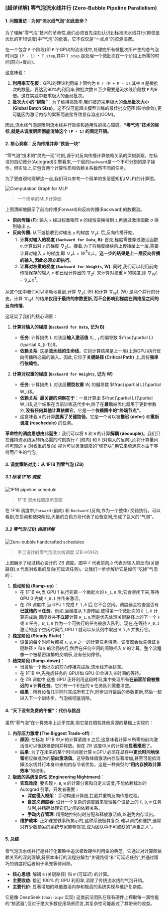 ### **[超详详解] 零气泡流水线并行 (Zero-Bubble Pipeline Parallelism)**

#### **1. 问题重访：为何“流水线气泡”如此致命？**

为了理解“零气泡”技术的革命性,我们必须首先深刻认识到标准流水线并行(即使是优化的1F1B调度)中“气泡”的危害。它不仅仅是“一点点”的资源浪费。

在一个包含 `P` 个阶段(即 `P` 个GPU)的流水线中,处理完所有微批次所产生的总气泡时间是 `(P - 1) * T_step`,其中 `T_step` 是处理一个微批次在一个阶段上所需的时间(前向+反向)。

这意味着：

1.  **利用率天花板**：GPU的理论利用率上限约为 `M / (M + P - 1)`,其中 `M` 是微批次的数量。要达到90%的利用率,微批次数 `M` 至少需要是流水线阶段数 `P` 的9倍。这在实践中要求极大的全局批次。
2.  **批次大小的“绑架”**：为了维持高效率,我们被迫采用极大的**全局批次大小 (Global Batch Size)**。这不仅可能超出模型训练的最佳批次范围(影响收敛),更可能因为激活内存的累积而直接导致显存溢出(OOM)。

因此,流水线气泡是限制流水线并行效率和适用性的核心障碍。**“零气泡”技术的目标,就是从调度层面彻底消除这个 `(P - 1)` 的固定开销。**

#### **2. 核心洞察：反向传播并非“铁板一块”**

“零气泡”技术的“灵光一现”时刻,源于对反向传播计算依赖关系的深刻洞察。在标准的自动微分(Autograd)引擎看来,一个层的`backward`是一个不可分割的原子操作。但实际上,它包含两个计算性质和依赖关系截然不同的任务。

为了更直观地理解这一点,我们可以参考一个简单的多层感知机(MLP)的计算图。

![Computation Graph for MLP](imgs/img_20.png)
> 一个简单的MLP计算图

上图清晰地展示了前向传播(Forward)和反向传播(Backward)的数据流。
*   **前向传播 (F)**: 输入 `x` 经过权重矩阵 `W` 的线性变换得到 `z`,再通过激活函数 $\sigma$ 得到输出 `y`。
*   **反向传播**: 从下游接收到对输出 `y` 的梯度 $\nabla_y L$ 后,反向传播开始。
    1.  **计算对输入的梯度 (`Backward for Data`, B)**: 首先,梯度需要穿过激活函数 $\sigma$,计算出对 `z` 的梯度 $\nabla_z L$。接着,为了将梯度继续向上传播给上一层,需要计算对输入 `x` 的梯度,即 $\nabla_x L = W^T \nabla_z L$。**这一步的结果是上一层反向传播的输入,因此必须立即执行。**
    2.  **计算对权重的梯度 (`Backward for Weights`, W)**: 同时,我们可以利用前向传播保存的输入 `x` 和已经计算出的 $\nabla_z L$ 来计算对权重 `W` 的梯度,即 $\nabla_W L = \nabla_z L x^T$。

从这个图中我们可以清晰地看到,计算 $\nabla_x L$ (B) 和计算 $\nabla_W L$ (W) 是两个并行的分支。计算 $\nabla_W L$ 的结果**仅用于最终的参数更新,而不会影响到梯度在网络层之间的反向传播**。

这证实了我们的核心洞察：

1.  **计算对输入的梯度 (`Backward for Data`, 记为 B)**
    *   **任务**: 计算损失 $L$ 对该层**输入激活值** $X_{i-1}$ 的偏导数 $\frac{\partial L}{\partial X_{i-1}}$。
    *   **依赖关系**: 这是**流水线的生命线**。它的计算结果是上一层(上游GPU)执行反向传播所必需的输入。因此,它位于**关键路径 (Critical Path)** 上,具有**强串行依赖性**。

2.  **计算对权重的梯度 (`Backward for Weights`, 记为 W)**
    *   **任务**: 计算损失 $L$ 对该层**模型权重** $W_i$ 的偏导数 $\frac{\partial L}{\partial W_i}$。
    *   **依赖关系**: **最关键的洞察在于**：一旦计算出 $\frac{\partial L}{\partial W_i}$,这个结果在当前训练迭代步中,除了在**最后**被优化器用于更新参数外,**没有任何其他计算依赖它**。它是一个**依赖图中的“终端节点”**。
    *   这意味着,`W` 的计算**脱离了关键路径**。它是一个可以被**推迟 (defer)** 和**重新调度 (reschedule)** 的任务。

**革命性的调度思想由此诞生**：我们可以将 `B` 和 `W` 的计算**解耦 (decouple)**。我们只在维持流水线运转所必需的时刻执行 `F` (前向) 和 `B` (对输入的反向),而将计算量同样可观的 `W` (对权重的反向) 视为可以灵活调度的“填充块”,用它来填满原本由于等待而产生的气泡。

#### **3. 调度策略对比：从 1F1B 到零气泡 (ZB)**

##### **3.1 标准 1F1B 调度**

![1F1B pipeline schedule](imgs/img_21.png)

> 1F1B 流水线调度示意图

在 1F1B 调度中,`Forward` (前向) 和 `Backward` (反向,作为一个整体) 交错执行。可以看到,在启动和结束阶段,大量的白色方块代表了设备空闲,形成了巨大的“气泡”。

##### **3.2 零气泡 (ZB) 调度详解**

![Zero-bubble handcrafted schedules](imgs/img_22.png)

> 手工设计的零气泡流水线调度 (ZB-H1/H2)

上图展示了经过精心设计的 ZB 调度。图中 `F` 代表前向,`B` 代表对输入的反向(关键路径),`W` 代表对权重的反向(可延迟任务)。让我们一步步解析它是如何“吃掉”气泡的：

1.  **启动阶段 (Ramp-up)**：
    *   在 1F1B 中,当 GPU 1 执行完第一个微批次的 `F_1,0` 后,它会空闲下来,等待 GPU 0 完成 `F_0,1` 并传来激活。
    *   在 ZB 调度中,当 GPU 1 完成 `F_1,0` 后,它不会空闲。调度器会检查是否有**已就绪的 `W` 任务**。例如,当梯度从下游传回,使得第一个微批次的 `B_1,0` 计算完成后,调度器并**不立即**计算 `W_1,0`,而是优先处理关键路径上的下一个 `F` 或 `B` 任务。`W_1,0` 作为一个可执行的任务被放入队列。现在,在等待 `F_0,1` 激活的这个空闲时间片,GPU 1 就可以从队列中取出 `W_1,0` 并执行它。
2.  **稳定阶段 (Steady State)**：
    *   设备的每个时间片都被 `F`, `B`, `W` 之一的计算任务填满。调度器会优先保证关键路径 `F` 和 `B` 的流畅执行,然后在任何空闲的间隙插入 `W` 的计算。整个流程像一个被精密编排的交响乐,没有任何停顿。
3.  **结束阶段 (Ramp-down)**：
    *   当最后一个微批次的前向传播完成后,流水线开始排空。
    *   在 1F1B 中,先完成任务的 GPU(如 GPU 0)会进入长时间的等待。
    *   在 ZB 调度中,这些 GPU 正好利用这段时间,集中处理所有**在前面阶段被推迟的 `W` 计算任务**。它们有一个积压的 `W` 任务队列需要清空。
    *   **结果**：所有设备几乎同时完成所有工作,同步进行最后的参数更新,然后一起进入下一个训练步。气泡被彻底消除。

#### **4. “天下没有免费的午餐”：代价与挑战**

虽然“零气泡”在计算效率上近乎完美,但它是在牺牲其他资源的基础上实现的：

1.  **内存压力激增 (The Biggest Trade-off)**：
    *   **原因**: 在标准 1F1B 中,`W` 的计算紧随 `B` 之后,这意味着计算 `W` 所需的前向激活值可以很快被使用并释放。但在 ZB 调度中,`W` 的计算被**显著推迟**了。
    *   **后果**: 为了在未来的某个时间点能计算 `W`,GPU 必须在显存中**更长时间地保留**相应微批次的**前向激活值**。这导致峰值激活内存显著增加,甚至可能抵消掉流水线并行本身带来的内存节省优势。这是一种典型的“**用内存换取计算效率**”的权衡。
2.  **极致的系统复杂性 (Engineering Nightmare)**：
    *   **实现难度**: 要实现 `F`, `B`, `W` 的计算分离和自定义调度,不能依赖标准的 Autograd 引擎。开发者需要：
        *   **深度侵入框架**：手动构建计算图,拦截并重构反向传播过程。
        *   **自定义调度器**: 设计一个复杂的调度器来管理每个设备上的 `F`, `B`, `W` 任务队列,并精确处理它们之间的依赖关系。
        *   **手动内存管理**: 精细地控制何时分配和释放激活值,以避免内存溢出。
    *   **维护成本**: 正如课堂轶事所揭示的,这种系统极其复杂,难以调试和维护,通常只有少数顶尖的系统专家能够驾驭,成为团队中不可或缺的“承重之人”。

#### **5. 总结**

零气泡流水线并行是并行化策略中追求极致硬件利用率的典范。它通过对计算图依赖关系的深刻理解,将原本串行的流程分解为“关键路径”和“可延迟任务”,并通过精巧的调度将后者用于填充等待间隙。

*   **核心思想**: 解耦 `B` (关键路径) 和 `W` (可延迟) 的计算。
*   **主要收益**: 接近 100% 的 GPU 利用率,消除了传统流水线的气泡开销。
*   **主要代价**: 显著增加的峰值激活内存和极高的系统实现与维护复杂度。

它是像 DeepSeek (`dual-pipe` 实现) 这类前沿团队在现有硬件上榨取每一滴性能的“核武器”,但对于绝大多数应用场景而言,其复杂性可能超过了其带来的收益。